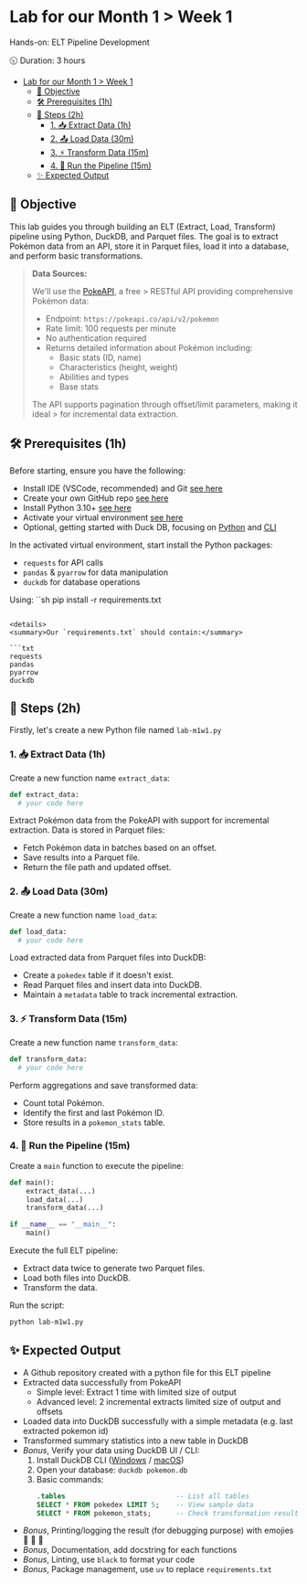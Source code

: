 # Lab for our Month 1 > Week 1

Hands-on: ELT Pipeline Development

🕥 Duration: 3 hours

- [Lab for our Month 1 \> Week 1](#lab-for-our-month-1--week-1)
  - [🎯 Objective](#-objective)
  - [🛠️ Prerequisites (1h)](#️-prerequisites-1h)
  - [📝 Steps (2h)](#-steps-2h)
    - [1. 📥 Extract Data (1h)](#1--extract-data-1h)
    - [2. 📤 Load Data (30m)](#2--load-data-30m)
    - [3. ⚡ Transform Data (15m)](#3--transform-data-15m)
    - [4. 🚀 Run the Pipeline (15m)](#4--run-the-pipeline-15m)
  - [✨ Expected Output](#-expected-output)

## 🎯 Objective

This lab guides you through building an ELT (Extract, Load, Transform) pipeline using Python, DuckDB, and Parquet files. The goal is to extract Pokémon data from an API, store it in Parquet files, load it into a database, and perform basic transformations.

> **Data Sources:**
> 
> We'll use the [PokeAPI](https://pokeapi.co/), a free > RESTful API providing comprehensive Pokémon data:
> 
> - Endpoint: `https://pokeapi.co/api/v2/pokemon`
> - Rate limit: 100 requests per minute
> - No authentication required
> - Returns detailed information about Pokémon including:
>   - Basic stats (ID, name)
>   - Characteristics (height, weight)
>   - Abilities and types
>   - Base stats
> 
> The API supports pagination through offset/limit parameters, making it ideal > for incremental data extraction.

## 🛠️ Prerequisites (1h)

Before starting, ensure you have the following:

- Install IDE (VSCode, recommended) and Git [see here](../setup/0_install_vscode_n_git.md)
- Create your own GitHub repo [see here](../setup/1_setup_github_repo.md)
- Install Python 3.10+ [see here](../setup/2_install_python.md)
- Activate your virtual environment [see here](../setup/3_activate_virtual_environment.md)
- Optional, getting started with Duck DB, focusing on [Python](https://duckdb.org/docs/stable/clients/python/overview.html) and [CLI](https://duckdb.org/docs/stable/clients/cli/overview)

In the activated virtual environment, start install the Python packages:

- `requests` for API calls
- `pandas` & `pyarrow` for data manipulation
- `duckdb` for database operations

Using:
``sh
pip install -r requirements.txt
```

<details>
<summary>Our `requirements.txt` should contain:</summary>

```txt
requests
pandas
pyarrow
duckdb
```

</details>

## 📝 Steps (2h)

Firstly, let's create a new Python file named `lab-m1w1.py`

### 1. 📥 Extract Data (1h)

Create a new function name `extract_data`:

```python
def extract_data:
  # your code here
```

Extract Pokémon data from the PokeAPI with support for incremental extraction. Data is stored in Parquet files:

- Fetch Pokémon data in batches based on an offset.
- Save results into a Parquet file.
- Return the file path and updated offset.

### 2. 📤 Load Data (30m)

Create a new function name `load_data`:

```python
def load_data:
  # your code here
```

Load extracted data from Parquet files into DuckDB:

- Create a `pokedex` table if it doesn't exist.
- Read Parquet files and insert data into DuckDB.
- Maintain a `metadata` table to track incremental extraction.

### 3. ⚡ Transform Data (15m)

Create a new function name `transform_data`:

```python
def transform_data:
  # your code here
```

Perform aggregations and save transformed data:

- Count total Pokémon.
- Identify the first and last Pokémon ID.
- Store results in a `pokemon_stats` table.

### 4. 🚀 Run the Pipeline (15m)

Create a `main` function to execute the pipeline:

```python
def main():
    extract_data(...)
    load_data(...)
    transform_data(...)

if __name__ == "__main__":
    main()
```

Execute the full ELT pipeline:

- Extract data twice to generate two Parquet files.
- Load both files into DuckDB.
- Transform the data.

Run the script:

```sh
python lab-m1w1.py
```

## ✨ Expected Output

- A Github repository created with a python file for this ELT pipeline
- Extracted data successfully from PokeAPI
  - Simple level: Extract 1 time with limited size of output
  - Advanced level: 2 incremental extracts limited size of output and offsets
- Loaded data into DuckDB successfully with a simple metadata (e.g. last extracted pokemon id)
- Transformed summary statistics into a new table in DuckDB
- _Bonus_, Verify your data using DuckDB UI / CLI:
  1. Install DuckDB CLI ([Windows](https://duckdb.org/docs/installation/index?version=latest&environment=cli&installer=binary&platform=win) / [macOS](https://duckdb.org/docs/installation/index?version=latest&environment=cli&installer=binary&platform=macos))
  2. Open your database: `duckdb pokemon.db`
  3. Basic commands:
     ```sql
     .tables                           -- List all tables
     SELECT * FROM pokedex LIMIT 5;    -- View sample data
     SELECT * FROM pokemon_stats;      -- Check transformation results
     ```
- _Bonus_, Printing/logging the result (for debugging purpose) with emojies 🎉 🦆 🥇
- _Bonus_, Documentation, add docstring for each functions
- _Bonus_, Linting, use `black` to format your code
- _Bonus_, Package management, use `uv` to replace `requirements.txt`
